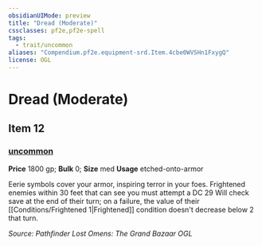 ```yaml
---
obsidianUIMode: preview
title: "Dread (Moderate)"
cssclasses: pf2e,pf2e-spell
tags:
  - trait/uncommon
aliases: "Compendium.pf2e.equipment-srd.Item.4cbe0WVSHn1FxygQ"
license: OGL
---
```

# Dread (Moderate)
## Item 12
### [uncommon](uncommon "Uncommon Rarity Trait")


**Price** 1800 gp; 
**Bulk** 0; **Size** med
**Usage** etched-onto-armor

Eerie symbols cover your armor, inspiring terror in your foes. Frightened enemies within 30 feet that can see you must attempt a DC 29 Will check save at the end of their turn; on a failure, the value of their [[Conditions/Frightened 1|Frightened]] condition doesn't decrease below 2 that turn.

*Source: Pathfinder Lost Omens: The Grand Bazaar*
*OGL*